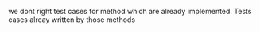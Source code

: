 
we dont right test cases for method which are already implemented.  Tests cases alreay written by those methods

